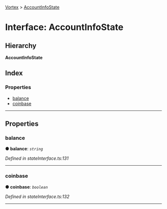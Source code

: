 [Vortex](../README.md) > [AccountInfoState](../interfaces/accountinfostate.md)

# Interface: AccountInfoState

## Hierarchy

**AccountInfoState**

## Index

### Properties

* [balance](accountinfostate.md#balance)
* [coinbase](accountinfostate.md#coinbase)

---

## Properties

<a id="balance"></a>

###  balance

**● balance**: *`string`*

*Defined in stateInterface.ts:131*

___
<a id="coinbase"></a>

###  coinbase

**● coinbase**: *`boolean`*

*Defined in stateInterface.ts:132*

___

